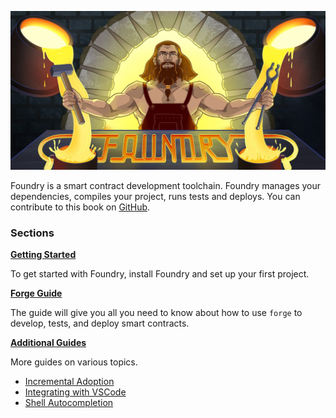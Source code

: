 ![Foundry Banner](images/foundry-banner.png)

Foundry is a smart contract development toolchain. Foundry manages your dependencies, compiles your project, runs tests and deploys. You can contribute to this book on [GitHub](https://github.com/onbjerg/foundry-book).

### Sections

**[Getting Started](getting-started)**

To get started with Foundry, install Foundry and set up your first project.

**[Forge Guide](forge/guide)**

The guide will give you all you need to know about how to use `forge` to develop, tests, and deploy smart contracts.

**[Additional Guides](guides)**

More guides on various topics.

- [Incremental Adoption](guides/incremental-adoption.md)
- [Integrating with VSCode](guides/vscode.md)
- [Shell Autocompletion](guides/shell-autocompletion.md)
